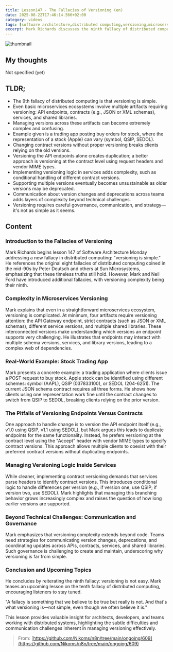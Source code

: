 ```yaml
---
title: Lesson147 - The Fallacies of Versioning (en)
date: 2025-08-22T17:46:14.566+02:00
category: videos
tags: [software architecture,distributed computing,versioning,microservices,APIs,contract versioning,software development,software engineering]
excerpt: Mark Richards discusses the ninth fallacy of distributed computing: that versioning is simple. He explores the complexities of versioning microservices, API contracts, and shared libraries, illustrated with a trading app example, and emphasizes the technical and communication challenges involved.
---
```


![thumbnail](https://i.ytimg.com/vi/pVgCRKkuWzk/maxresdefault.jpg)
[]()

## My thoughts

Not specified (yet)

## TLDR;
- The 9th fallacy of distributed computing is that versioning is simple.
- Even basic microservices ecosystems involve multiple artifacts requiring versioning: API endpoints, contracts (e.g., JSON or XML schemas), services, and shared libraries.
- Managing versions across these artifacts can become extremely complex and confusing.
- Example given is a trading app posting buy orders for stock, where the representation of a stock (Apple) can vary (symbol, QSIP, SEDOL).
- Changing contract versions without proper versioning breaks clients relying on the old versions.
- Versioning the API endpoints alone creates duplication; a better approach is versioning at the contract level using request headers and vendor MIME types.
- Implementing versioning logic in services adds complexity, such as conditional handling of different contract versions.
- Supporting multiple versions eventually becomes unsustainable as older versions may be deprecated.
- Communication about version changes and deprecations across teams adds layers of complexity beyond technical challenges.
- Versioning requires careful governance, communication, and strategy—it's not as simple as it seems.



## Content

### Introduction to the Fallacies of Versioning
Mark Richards begins lesson 147 of Software Architecture Monday addressing a new fallacy in distributed computing: "versioning is simple." He references the original eight fallacies of distributed computing coined in the mid-90s by Peter Deutsch and others at Sun Microsystems, emphasizing that these timeless truths still hold. However, Mark and Neil Ford have introduced additional fallacies, with versioning complexity being their ninth.

### Complexity in Microservices Versioning
Mark explains that even in a straightforward microservices ecosystem, versioning is complicated. At minimum, four artifacts require versioning attention: the API Gateway endpoint, strict contracts (such as JSON or XML schemas), different service versions, and multiple shared libraries. These interconnected versions make understanding which versions an endpoint supports very challenging. He illustrates that endpoints may interact with multiple schema versions, services, and library versions, leading to a complex web of dependencies.

### Real-World Example: Stock Trading App
Mark presents a concrete example: a trading application where clients issue a POST request to buy stock. Apple stock can be identified using different schemes: symbol (AAPL), QSIP (037833100), or SEDOL (204-6251). The current JSON schema contract requires all three forms. He shows how clients using one representation work fine until the contract changes to switch from QSIP to SEDOL, breaking clients relying on the prior version.

### The Pitfalls of Versioning Endpoints Versus Contracts
One approach to handle change is to version the API endpoint itself (e.g., v1.0 using QSIP, v1.1 using SEDOL), but Mark argues this leads to duplicate endpoints for the same functionality. Instead, he prefers versioning at the contract level using the "Accept" header with vendor MIME types to specify contract versions. This approach allows multiple clients to coexist with their preferred contract versions without duplicating endpoints.

### Managing Versioning Logic Inside Services
While cleaner, implementing contract versioning demands that services parse headers to identify contract versions. This introduces conditional logic to handle differences per version (e.g., if version one, use QSIP; if version two, use SEDOL). Mark highlights that managing this branching behavior grows increasingly complex and raises the question of how long earlier versions are supported.

### Beyond Technical Challenges: Communication and Governance
Mark emphasizes that versioning complexity extends beyond code. Teams need strategies for communicating version changes, deprecations, and coordinating updates across APIs, contracts, services, and shared libraries. Such governance is challenging to create and maintain, underscoring why versioning is far from simple.

### Conclusion and Upcoming Topics
He concludes by reiterating the ninth fallacy: versioning is not easy. Mark teases an upcoming lesson on the tenth fallacy of distributed computing, encouraging listeners to stay tuned.

"A fallacy is something that we believe to be true but really is not. And that's what versioning is—not simple, even though we often believe it is."

This lesson provides valuable insight for architects, developers, and teams working with distributed systems, highlighting the subtle difficulties and communication challenges inherent in managing versioning effectively.




> From: [https://github.com/Nikoms/n8n/tree/main/ongoing/609](https://github.com/Nikoms/n8n/tree/main/ongoing/609)